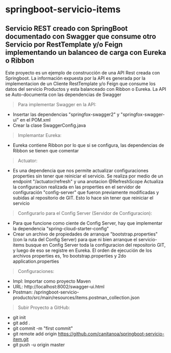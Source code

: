 # springboot-servicio-items
## Servicio REST creado con SpringBoot documentado con Swagger que consume otro Servicio por RestTemplate y/o Feign implementando un balanceo de carga con Eureka o Ribbon

Este proyecto es un ejemplo de construcción de una API Rest creada con Springboot.
La información expuesta por la API es generada por la implementacion de un Cliente RestTemplate y/o Feign que consume los datos del servicio Productos y esta balanceado con Ribbon o Eureka.
La API se Auto-documenta con las dependencias de Swagger

> Para implementar Swagger en la API:
  - Insertar las dependencias "springfox-swagger2" y "springfox-swagger-ui" en el POM.xml
  - Crear la clase SwaggerConfig.java

> Implemantar Eureka:
- Eureka contiene Ribbon por lo que si se configura, las dependencias de Ribbon se tienen que comentar

> Actuator:
- Es una dependencia que nos permite actualizar configuraciones properties sin tener que reiniciar el servicio. 
	Se realiza por medio de un endpoint "/actuator/refresh" y una anotacion @RefreshScope
	Actualiza la configuracion realizada en las properties en el servidor de configuración 	"config-server" que fueron previamente modificadas y subidas al repositorio de GIT.
	Esto lo hace sin tener que reiniciar el servicio

> Configurarlo para el Config Server (Servidor de Configuracion):
- Para que funcione como ciente de Config Server, hay que implementar la dependencia "spring-cloud-starter-config"
- Crear un archivo de propiedades de arranque "bootstrap.properties" (con la ruta del Config Server) para que ni bien 
  arranque el servicio-items busque en Config Server toda la configuracion del repositorio GIT, y luego de eso se registre 
  en Eureka.
  El orden de ejecución de los archivos properties es, 1ro bootstrap.properties y 2do application.properties  

> Configuraciones:
- Impl: Importar como proyecto Maven
- URL: http://localhost:8002/swagger-ui.html
- Postman: /springboot-servicio-producto/src/main/resources/items.postman_collection.json


> Subir Proyecto a GitHub:
- git init
- git add .
- git commit -m "first commit"
- git remote add origin https://github.com/canitanoa/springboot-servicio-item.git
- git push -u origin master